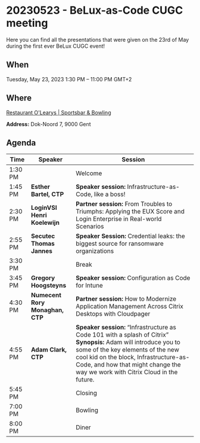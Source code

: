 # 20230523 - BeLux-as-Code CUGC meeting
Here you can find all the presentations that were given on the 23rd of May during the first ever BeLux CUGC event!

## When
Tuesday, May 23, 2023
1:30 PM – 11:00 PM GMT+2

## Where
[Restaurant O\'Learys | Sportsbar & Bowling](https://goo.gl/maps/gKf7kDfN8ZpYaDTK8)

**Address:**
Dok-Noord 7, 9000 Gent

## Agenda
|Time|Speaker|Session|
|---|---|---|
|1:30 PM|&nbsp;|Welcome|
|1:45 PM|**Esther Bartel, CTP**|**Speaker session:** Infrastructure-as-Code, like a boss!|
|2:30 PM|**LoginVSI<br/>Henri Koelewijn**|**Partner session:** From Troubles to Triumphs: Applying the EUX Score and Login Enterprise in Real-world Scenarios|
|2:55 PM|**Secutec<br/>Thomas Jannes**|**Speaker Session:** Credential leaks: the biggest source for ransomware organizations|
|3:30 PM|&nbsp;|Break|
|3:45 PM|**Gregory Hoogsteyns**|**Speaker session:** Configuration as Code for Intune|
|4:30 PM|**Numecent<br/>Rory Monaghan, CTP**|**Partner session:** How to Modernize Application Management Across Citrix Desktops with Cloudpager|
|4:55 PM|**Adam Clark, CTP**|**Speaker session:** “Infrastructure as Code 101 with a splash of Citrix”<br/>**Synopsis:** Adam will introduce you to some of the key elements of the new cool kid on the block, Infrastructure-as-Code, and how that might change the way we work with Citrix Cloud in the future.|
|5:45 PM|&nbsp;|Closing|
|7:00 PM|&nbsp;|Bowling|
|8:00 PM|&nbsp;|Diner|
